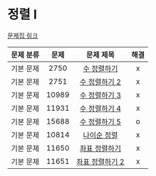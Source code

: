 # 정렬 I

[문제집 링크](https://www.acmicpc.net/workbook/view/7317)

| 문제 분류 | 문제 | 문제 제목 | 해결 |
| :--: | :--: | :--: | :--: |
| 기본 문제 | 2750 | [수 정렬하기](https://www.acmicpc.net/problem/2750) | x |
| 기본 문제 | 2751 | [수 정렬하기 2](https://www.acmicpc.net/problem/2751) | x |
| 기본 문제 | 10989 | [수 정렬하기 3](https://www.acmicpc.net/problem/10989) | x |
| 기본 문제 | 11931 | [수 정렬하기 4](https://www.acmicpc.net/problem/11931) | x |
| 기본 문제 | 15688 | [수 정렬하기 5](https://www.acmicpc.net/problem/15688) | o |
| 기본 문제 | 10814 | [나이순 정렬](https://www.acmicpc.net/problem/10814) | x |
| 기본 문제 | 11650 | [좌표 정렬하기](https://www.acmicpc.net/problem/11650) | x |
| 기본 문제 | 11651 | [좌표 정렬하기 2](https://www.acmicpc.net/problem/11651) | x |
